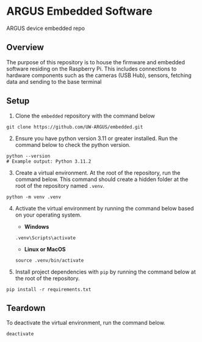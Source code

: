 # ARGUS Embedded Software
ARGUS device embedded repo

## Overview
The purpose of this repository is to house the firmware and embedded software residing on the Raspberry Pi.
This includes connections to hardware components such as the cameras (USB Hub), sensors, fetching data and sending to the base terminal

## Setup
1. Clone the `embedded` repository with the command below

```
git clone https://github.com/UW-ARGUS/embedded.git
```

2. Ensure you have python version 3.11 or greater installed. Run the command below to check the python version.
```
python --version
# Example output: Python 3.11.2
```

3. Create a virtual environment. At the root of the repository, run the command below. This command should create a hidden folder at the root of the repository named `.venv`.
```
python -m venv .venv
```

4. Activate the virtual environment by running the command below based on your operating system.

    - **Windows**
    ```
    .venv\Scripts\activate
    ```

    - **Linux or MacOS**
    ```
    source .venv/bin/activate
    ```

5. Install project dependencies with `pip` by running the command below at the root of the repository.
```
pip install -r requirements.txt
```

## Teardown
To deactivate the virtual environment, run the command below.
```
deactivate
```